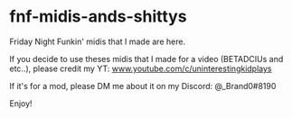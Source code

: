 # fnf-midis-ands-shittys
Friday Night Funkin' midis that I made are here.

If you decide to use theses midis that I made for a video (BETADCIUs and etc..), please credit my YT: www.youtube.com/c/uninterestingkidplays

If it's for a mod, please DM me about it on my Discord: @_Brand0#8190

Enjoy!

